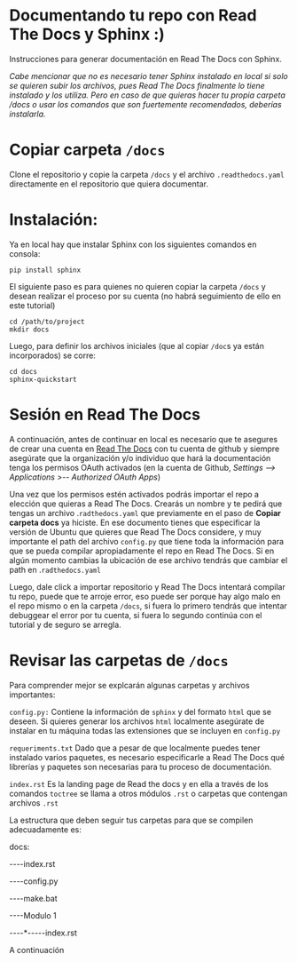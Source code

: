 # Documentando tu repo con Read The Docs y Sphinx :)

Instrucciones para generar documentación en Read The Docs con Sphinx.

*Cabe mencionar que no es necesario tener Sphinx instalado en local si solo se quieren subir los archivos, pues Read The Docs finalmente lo tiene instalado y los utiliza. Pero en caso de que quieras hacer tu propia carpeta /docs o usar los comandos que son fuertemente recomendados, deberías instalarla.*

# Copiar carpeta `/docs`

Clone el repositorio y copie la carpeta `/docs` y el archivo `.readthedocs.yaml` directamente en el repositorio que quiera documentar.

# Instalación:

Ya en local hay que instalar Sphinx con los siguientes comandos en consola:

```
pip install sphinx
```

El siguiente paso es para quienes no quieren copiar la carpeta `/docs` y desean realizar el proceso por su cuenta (no habrá seguimiento de ello en este tutorial)

```
cd /path/to/project
mkdir docs
```

Luego, para definir los archivos iniciales (que al copiar `/doc`s ya están incorporados) se corre:

```
cd docs
sphinx-quickstart
```

# Sesión en Read The Docs

A continuación, antes de continuar en local es necesario que te asegures de crear una cuenta en [Read The Docs](https://about.readthedocs.com/?ref=readthedocs.com) con tu cuenta de github y siempre asegúrate que la organización y/o individuo que hará la documentación tenga los permisos OAuth activados (en la cuenta de Github, *Settings --> Applications >-- Authorized OAuth Apps*)

Una vez que los permisos estén activados podrás importar el repo a elección que quieras a Read The Docs. Crearás un nombre y te pedirá que tengas un archivo .`radthedocs.yaml` que previamente en el paso de **Copiar carpeta docs** ya hiciste. En ese documento tienes que especificar la versión de Ubuntu que quieres que Read The Docs considere, y muy importante el path del archivo `config.py` que tiene toda la información para que se pueda compilar apropiadamente el repo en Read The Docs. Si en algún momento cambias la ubicación de ese archivo tendrás que cambiar el path en .`radthedocs.yaml`

Luego, dale click a importar repositorio y Read The Docs intentará compilar tu repo, puede que te arroje error, eso puede ser porque hay algo malo en el repo mismo o en la carpeta `/docs`, si fuera lo primero tendrás que intentar debuggear el error por tu cuenta, si fuera lo segundo continúa con el tutorial y de seguro se arregla.

# Revisar las carpetas de `/docs`

Para comprender mejor se explcarán algunas carpetas y archivos importantes:

`config.py:` Contiene la información de `sphinx` y del formato `html` que se deseen.  Si quieres generar los archivos `html` localmente asegúrate de instalar en tu máquina todas las extensiones que se incluyen en `config.py`

`requeriments.txt` Dado que a pesar de que localmente puedes tener instalado varios paquetes, es necesario especificarle a Read The Docs qué librerías y paquetes son necesarias para tu proceso de documentación.

`index.rst` Es la landing page de Read the docs y en ella a través de los comandos `toctree` se llama a otros módulos `.rst` o carpetas que contengan archivos `.rst`

La estructura que deben seguir tus carpetas para que se compilen adecuadamente es:

docs:

 ----index.rst

 ----config.py

 ----make.bat

 ----Modulo 1

 ----*-----index.rst


A continuación
